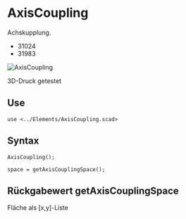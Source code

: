 # AxisCoupling
Achskupplung.
- 31024
- 31983

![AxisCoupling](https://user-images.githubusercontent.com/48654609/166834768-394b4402-2d1b-4cbc-a1c6-0915cd471437.png)

3D-Druck getestet

## Use
```
use <../Elements/AxisCoupling.scad>
```

## Syntax
```
AxisCoupling();

space = getAxisCouplingSpace();
```

## Rückgabewert getAxisCouplingSpace
Fläche als \[x,y]-Liste